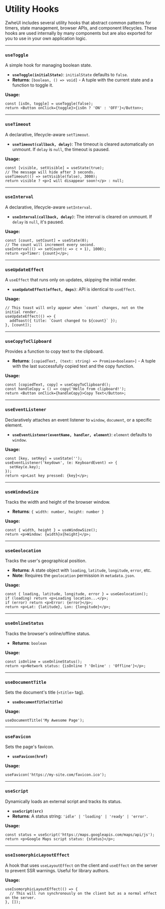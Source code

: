 # Utility Hooks

ZwheUI includes several utility hooks that abstract common patterns for timers, state management, browser APIs, and component lifecycles. These hooks are used internally by many components but are also exported for you to use in your own application logic.

---

### `useToggle`
A simple hook for managing boolean state.

- **`useToggle(initialState)`**: `initialState` defaults to `false`.
- **Returns**: `[boolean, () => void]` - A tuple with the current state and a function to toggle it.

**Usage:**
```tsx
const [isOn, toggle] = useToggle(false);
return <Button onClick={toggle}>{isOn ? 'ON' : 'OFF'}</Button>;
```

---

### `useTimeout`
A declarative, lifecycle-aware `setTimeout`.

- **`useTimeout(callback, delay)`**: The timeout is cleared automatically on unmount. If `delay` is `null`, the timeout is paused.

**Usage:**
```tsx
const [visible, setVisible] = useState(true);
// The message will hide after 3 seconds.
useTimeout(() => setVisible(false), 3000);
return visible ? <p>I will disappear soon!</p> : null;
```

---

### `useInterval`
A declarative, lifecycle-aware `setInterval`.

- **`useInterval(callback, delay)`**: The interval is cleared on unmount. If `delay` is `null`, it's paused.

**Usage:**
```tsx
const [count, setCount] = useState(0);
// The count will increment every second.
useInterval(() => setCount(c => c + 1), 1000);
return <p>Timer: {count}</p>;
```

---

### `useUpdateEffect`
A `useEffect` that runs only on updates, skipping the initial render.

- **`useUpdateEffect(effect, deps)`**: API is identical to `useEffect`.

**Usage:**
```tsx
// This toast will only appear when `count` changes, not on the initial render.
useUpdateEffect(() => {
  addToast({ title: `Count changed to ${count}` });
}, [count]);
```

---

### `useCopyToClipboard`
Provides a function to copy text to the clipboard.

- **Returns**: `[copiedText, (text: string) => Promise<boolean>]` - A tuple with the last successfully copied text and the copy function.

**Usage:**
```tsx
const [copiedText, copy] = useCopyToClipboard();
const handleCopy = () => copy('Hello from clipboard!');
return <Button onClick={handleCopy}>Copy Text</Button>;
```

---

### `useEventListener`
Declaratively attaches an event listener to `window`, `document`, or a specific element.

- **`useEventListener(eventName, handler, element)`**: `element` defaults to `window`.

**Usage:**
```tsx
const [key, setKey] = useState('');
useEventListener('keydown', (e: KeyboardEvent) => {
  setKey(e.key);
});
return <p>Last key pressed: {key}</p>;
```

---

### `useWindowSize`
Tracks the width and height of the browser window.

- **Returns**: `{ width: number, height: number }`

**Usage:**
```tsx
const { width, height } = useWindowSize();
return <p>Window: {width}x{height}</p>;
```

---

### `useGeolocation`
Tracks the user's geographical position.

- **Returns**: A state object with `loading`, `latitude`, `longitude`, `error`, etc.
- **Note**: Requires the `geolocation` permission in `metadata.json`.

**Usage:**
```tsx
const { loading, latitude, longitude, error } = useGeolocation();
if (loading) return <p>Loading location...</p>;
if (error) return <p>Error: {error}</p>;
return <p>Lat: {latitude}, Lon: {longitude}</p>;
```

---

### `useOnlineStatus`
Tracks the browser's online/offline status.

- **Returns**: `boolean`

**Usage:**
```tsx
const isOnline = useOnlineStatus();
return <p>Network status: {isOnline ? 'Online' : 'Offline'}</p>;
```

---

### `useDocumentTitle`
Sets the document's title (`<title>` tag).

- **`useDocumentTitle(title)`**

**Usage:**
```tsx
useDocumentTitle('My Awesome Page');
```

---

### `useFavicon`
Sets the page's favicon.

- **`useFavicon(href)`**

**Usage:**
```tsx
useFavicon('https://my-site.com/favicon.ico');
```

---

### `useScript`
Dynamically loads an external script and tracks its status.

- **`useScript(src)`**
- **Returns**: A status string: `'idle' | 'loading' | 'ready' | 'error'`.

**Usage:**
```tsx
const status = useScript('https://maps.googleapis.com/maps/api/js');
return <p>Google Maps script status: {status}</p>;
```

---

### `useIsomorphicLayoutEffect`
A hook that uses `useLayoutEffect` on the client and `useEffect` on the server to prevent SSR warnings. Useful for library authors.

**Usage:**
```tsx
useIsomorphicLayoutEffect(() => {
  // This will run synchronously on the client but as a normal effect on the server.
}, []);
```
